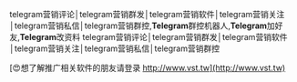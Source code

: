 telegram营销评论│telegram营销群发│telegram营销软件│telegram营销关注│telegram营销私信│telegram营销群控,**Telegram**群控机器人,**Telegram**加好友,**Telegram**改资料
telegram营销评论│telegram营销群发│telegram营销软件│telegram营销关注│telegram营销私信│telegram营销群控

[😍想了解推广相关软件的朋友请登录 http://www.vst.tw](http://www.vst.tw)



